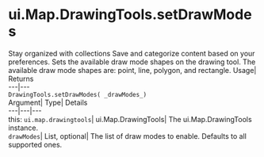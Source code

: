  
#  ui.Map.DrawingTools.setDrawModes 
Stay organized with collections  Save and categorize content based on your preferences. 
Sets the available draw mode shapes on the drawing tool. The available draw mode shapes are: point, line, polygon, and rectangle. Usage| Returns  
---|---  
`DrawingTools.setDrawModes( _drawModes_)`  
Argument|  Type| Details  
---|---|---  
this: `ui.map.drawingtools`| ui.Map.DrawingTools| The ui.Map.DrawingTools instance.  
`drawModes`| List, optional| The list of draw modes to enable. Defaults to all supported ones.  
